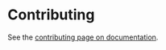# Contributing

See the [contributing page on documentation](https://luster.readthedocs.io/contributing.html).